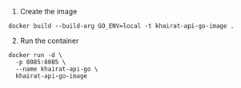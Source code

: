 1. Create the image
```
docker build --build-arg GO_ENV=local -t khairat-api-go-image .
```

2. Run the container
```
docker run -d \
  -p 8085:8085 \
  --name khairat-api-go \
  khairat-api-go-image
```